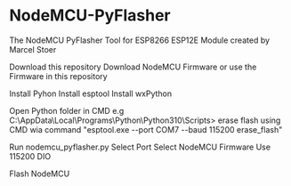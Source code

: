 # NodeMCU-PyFlasher
The NodeMCU PyFlasher Tool for ESP8266 ESP12E Module created by Marcel Stoer

Download this repository
Download NodeMCU Firmware or use the Firmware in this repository

Install Pyhon
Install esptool
Install wxPython

Open Python folder in CMD e.g C:\AppData\Local\Programs\Python\Python310\Scripts>
erase flash using CMD wia command "esptool.exe --port COM7 --baud 115200 erase_flash"

Run nodemcu_pyflasher.py
Select Port
Select NodeMCU Firmware
Use 115200
DIO

Flash NodeMCU
